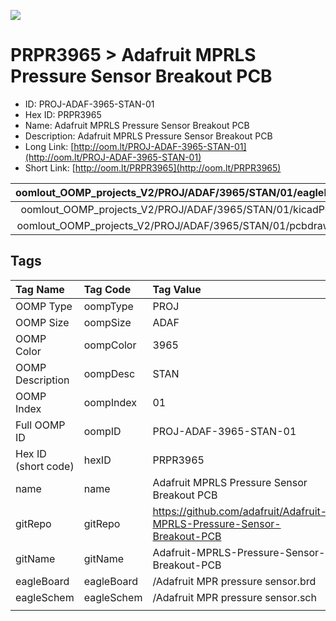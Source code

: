 


  
![][im]
# PRPR3965 > Adafruit MPRLS Pressure Sensor Breakout PCB

- ID: PROJ-ADAF-3965-STAN-01
- Hex ID: PRPR3965
- Name: Adafruit MPRLS Pressure Sensor Breakout PCB
- Description: Adafruit MPRLS Pressure Sensor Breakout PCB
- Long Link: [http://oom.lt/PROJ-ADAF-3965-STAN-01](http://oom.lt/PROJ-ADAF-3965-STAN-01)
- Short Link: [http://oom.lt/PRPR3965](http://oom.lt/PRPR3965)
  

|oomlout_OOMP_projects_V2/PROJ/ADAF/3965/STAN/01/eagleImage.png|oomlout_OOMP_projects_V2/PROJ/ADAF/3965/STAN/01/eagleSchemImage.png|oomlout_OOMP_projects_V2/PROJ/ADAF/3965/STAN/01/kicadPcb3dFront.png|oomlout_OOMP_projects_V2/PROJ/ADAF/3965/STAN/01/kicadPcb3dBack.png|
| :---: | :---: | :---: | :---: |
|oomlout_OOMP_projects_V2/PROJ/ADAF/3965/STAN/01/kicadPcb3d.png|oomlout_OOMP_projects_V2/PROJ/ADAF/3965/STAN/01/bomBack.png|oomlout_OOMP_projects_V2/PROJ/ADAF/3965/STAN/01/bomFront.png|oomlout_OOMP_projects_V2/PROJ/ADAF/3965/STAN/01/pcbdraw.svg|
|oomlout_OOMP_projects_V2/PROJ/ADAF/3965/STAN/01/pcbdrawBack.svg||||

## Tags
  

|Tag Name|Tag Code|Tag Value|
| :--- | :--- | :--- |
|OOMP Type|oompType|PROJ|
|OOMP Size|oompSize|ADAF|
|OOMP Color|oompColor|3965|
|OOMP Description|oompDesc|STAN|
|OOMP Index|oompIndex|01|
|Full OOMP ID|oompID|PROJ-ADAF-3965-STAN-01|
|Hex ID (short code)|hexID|PRPR3965|
|name|name|Adafruit MPRLS Pressure Sensor Breakout PCB|
|gitRepo|gitRepo|https://github.com/adafruit/Adafruit-MPRLS-Pressure-Sensor-Breakout-PCB|
|gitName|gitName|Adafruit-MPRLS-Pressure-Sensor-Breakout-PCB|
|eagleBoard|eagleBoard|/Adafruit MPR pressure sensor.brd|
|eagleSchem|eagleSchem|/Adafruit MPR pressure sensor.sch|
||||



[im]: PROJ/ADAF/3965/STAN/01/kicadPcb3d_450.png
